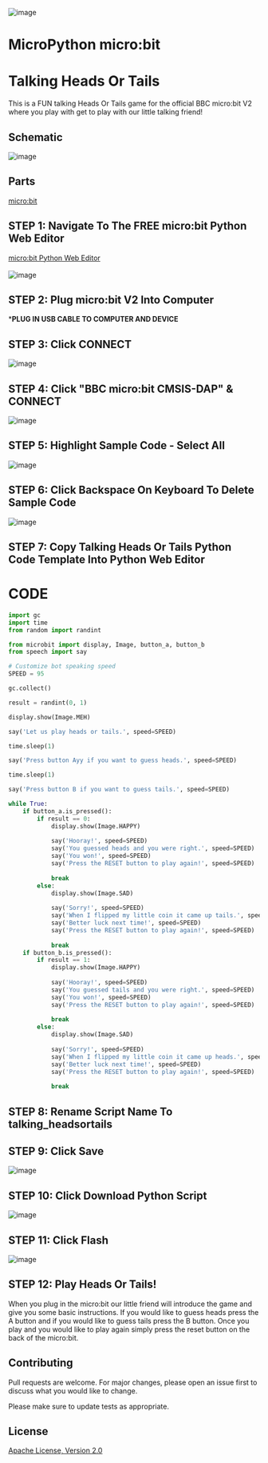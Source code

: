 ![image](https://github.com/mytechnotalent/MicroPython-micro-bit_Talking_Heads_Or_Tails/blob/main/MicroPython-micro-bit%20Talking%20Heads%20Or%20Tails.png?raw=true)

# MicroPython micro:bit
# Talking Heads Or Tails
This is a FUN talking Heads Or Tails game for the official BBC micro:bit V2 where you play with get to play with our little talking friend!

## Schematic
![image](https://github.com/mytechnotalent/MicroPython-micro-bit_Talking_Heads_Or_Tails/blob/main/schematic.png?raw=true)

## Parts
[micro:bit](https://microbit.org/buy/?location=US&version=microbitV2)

## STEP 1: Navigate To The FREE micro:bit Python Web Editor
[micro:bit Python Web Editor](https://python.microbit.org/v/beta)<br><br>
![image](https://github.com/mytechnotalent/MicroPython-micro-bit_Talking_Heads_Or_Tails/blob/main/STEP%201.png?raw=true)

## STEP 2: Plug micro:bit V2 Into Computer
***PLUG IN USB CABLE TO COMPUTER AND DEVICE**

## STEP 3: Click CONNECT
![image](https://github.com/mytechnotalent/MicroPython-micro-bit_Talking_Heads_Or_Tails/blob/main/STEP%203.png?raw=true)

## STEP 4: Click "BBC micro:bit CMSIS-DAP" & CONNECT
![image](https://github.com/mytechnotalent/MicroPython-micro-bit_Talking_Heads_Or_Tails/blob/main/STEP%204.png?raw=true)

## STEP 5: Highlight Sample Code - Select All
![image](https://github.com/mytechnotalent/MicroPython-micro-bit_Talking_Heads_Or_Tails/blob/main/STEP%205.png?raw=true)

## STEP 6: Click Backspace On Keyboard To Delete Sample Code
![image](https://github.com/mytechnotalent/MicroPython-micro-bit_Talking_Heads_Or_Tails/blob/main/STEP%206.png?raw=true)

## STEP 7: Copy Talking Heads Or Tails Python Code Template Into Python Web Editor
# CODE
```python
import gc
import time
from random import randint

from microbit import display, Image, button_a, button_b
from speech import say

# Customize bot speaking speed
SPEED = 95

gc.collect()

result = randint(0, 1)

display.show(Image.MEH)

say('Let us play heads or tails.', speed=SPEED)

time.sleep(1)

say('Press button Ayy if you want to guess heads.', speed=SPEED)

time.sleep(1)

say('Press button B if you want to guess tails.', speed=SPEED)

while True:
    if button_a.is_pressed():
        if result == 0:
            display.show(Image.HAPPY)
            
            say('Hooray!', speed=SPEED)
            say('You guessed heads and you were right.', speed=SPEED)
            say('You won!', speed=SPEED)
            say('Press the RESET button to play again!', speed=SPEED)
            
            break
        else:
            display.show(Image.SAD)
            
            say('Sorry!', speed=SPEED)
            say('When I flipped my little coin it came up tails.', speed=SPEED)
            say('Better luck next time!', speed=SPEED)
            say('Press the RESET button to play again!', speed=SPEED)
            
            break
    if button_b.is_pressed():
        if result == 1:
            display.show(Image.HAPPY)
            
            say('Hooray!', speed=SPEED)
            say('You guessed tails and you were right.', speed=SPEED)
            say('You won!', speed=SPEED)
            say('Press the RESET button to play again!', speed=SPEED)
            
            break
        else:
            display.show(Image.SAD)
            
            say('Sorry!', speed=SPEED)
            say('When I flipped my little coin it came up heads.', speed=SPEED)
            say('Better luck next time!', speed=SPEED)
            say('Press the RESET button to play again!', speed=SPEED)
            
            break
```

## STEP 8: Rename Script Name To talking_headsortails

## STEP 9: Click Save
![image](https://github.com/mytechnotalent/MicroPython-micro-bit_Talking_Heads_Or_Tails/blob/main/STEP%209.png?raw=true)

## STEP 10: Click Download Python Script
![image](https://github.com/mytechnotalent/MicroPython-micro-bit_Talking_Heads_Or_Tails/blob/main/STEP%2010.png?raw=true)

## STEP 11: Click Flash
![image](https://github.com/mytechnotalent/MicroPython-micro-bit_Talking_Heads_Or_Tails/blob/main/STEP%2011.png?raw=true)

## STEP 12: Play Heads Or Tails!
When you plug in the micro:bit our little friend will introduce the game and give you some basic instructions.  If you would like to guess heads press the A button and if you would like to guess tails press the B button.  Once you play and you would like to play again simply press the reset button on the back of the micro:bit.

## Contributing
Pull requests are welcome. For major changes, please open an issue first to discuss what you would like to change.

Please make sure to update tests as appropriate.

## License
[Apache License, Version 2.0](https://www.apache.org/licenses/LICENSE-2.0)
